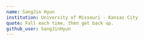 ```yaml
---
name: SangJin Hyun
institution: University of Missouri - Kansas City
quote: Fall each time, then get back up.
github_user: SangJinHyun
---
```

